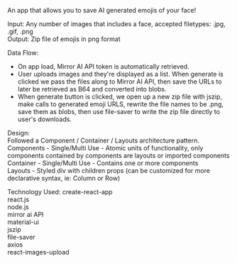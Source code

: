 An app that allows you to save AI generated emojis of your face!

Input: Any number of images that includes a face, accepted filetypes: .jpg, .gif, .png <br />
Output: Zip file of emojis in png format

Data Flow:

- On app load, Mirror AI API token is automatically retrieved. <br />
- User uploads images and they're displayed as a list. When generate is clicked we pass the files along to Mirror AI API, then   save the URLs to later be retrieved as B64 and converted into blobs. 
- When generate button is clicked, we open up a new zip file with jszip, make calls to generated emoji URLS, rewrite the file     names to be .png, save them as blobs, then use file-saver to write the zip file directly to user's downloads. 


Design: <br />
Followed a Component / Container / Layouts architecture pattern. <br />
Components - Single/Multi Use - Atomic units of functionality, only components contained by components are layouts or imported components  <br />
Container - Single/Multi Use - Contains one or more components <br />
Layouts - Styled div with children props (can be customized for more declarative syntax, ie: Column or Row) <br />

Technology Used:
create-react-app <br />
react.js <br />
node.js <br />
mirror ai API <br />
material-ui <br />
jszip <br />
file-saver <br />
axios <br />
react-images-upload <br />
